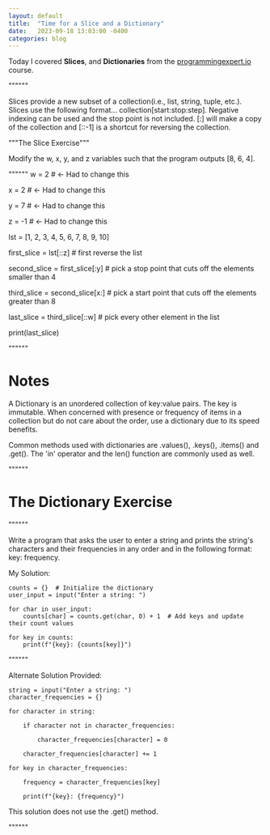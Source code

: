 ```yaml
---
layout: default
title:  "Time for a Slice and a Dictionary"
date:   2023-09-18 13:03:00 -0400
categories: blog
---
```

Today I covered __Slices__, and __Dictionaries__ from the [programmingexpert.io][course-site] course. 

""""""

Slices provide a new subset of a collection(i.e., list, string, tuple, etc.). Slices use the following format... 
collection[start:stop:step]. Negative indexing can be used and the stop point is not included. [:] will make a copy of the collection and [::-1] is a shortcut for reversing the collection.

"""The Slice Exercise"""

Modify the w, x, y, and z variables such that the program outputs [8, 6, 4].

""""""
w = 2  # <- Had to change this

x = 2 # <- Had to change this

y = 7  # <- Had to change this

z = -1  # <- Had to change this

lst = [1, 2, 3, 4, 5, 6, 7, 8, 9, 10]

first_slice = lst[::z]  # first reverse the list

second_slice = first_slice[:y]  # pick a stop point that cuts off the elements smaller than 4

third_slice = second_slice[x:]  # pick a start point that cuts off the elements greater than 8

last_slice = third_slice[::w]  # pick every other element in the list

print(last_slice)

""""""

# Notes

A Dictionary is an unordered collection of key:value pairs. The key is immutable. When concerned with presence or frequency of items in a collection but do not care about the order, use a dictionary due to its speed benefits. 

Common methods used with dictionaries are .values(), .keys(), .items() and .get(). The 'in' operator and the len() function are commonly used as well.

""""""

# The Dictionary Exercise

""""""

Write a program that asks the user to enter a string and prints the string's characters and their frequencies in any order and in the following format: key: frequency.

My Solution: 

    counts = {}  # Initialize the dictionary
    user_input = input("Enter a string: ")

    for char in user_input:
        counts[char] = counts.get(char, 0) + 1  # Add keys and update their count values

    for key in counts:
        print(f"{key}: {counts[key]}")

""""""

Alternate Solution Provided:

    string = input("Enter a string: ")
    character_frequencies = {}

    for character in string:

        if character not in character_frequencies:

            character_frequencies[character] = 0

        character_frequencies[character] += 1

    for key in character_frequencies:

        frequency = character_frequencies[key]

        print(f"{key}: {frequency}")

This solution does not use the .get() method.

""""""

[course-site]: https://www.programmingexpert.io/index